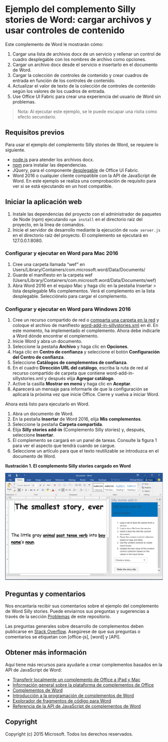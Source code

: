 # Ejemplo del complemento Silly stories de Word: cargar archivos y usar controles de contenido

Este complemento de Word le mostrarán cómo:

1. Cargar una lista de archivos docx de un servicio y rellenar un control de cuadro desplegable con los nombres de archivo como opciones.
2. Cargar un archivo docx desde el servicio e insertarlo en el documento de Word.
3. Cargar la colección de controles de contenido y crear cuadros de entrada en función de los controles de contenido.
4. Actualizar el valor de texto de la colección de controles de contenido según los valores de los cuadros de entrada.
5. Use Office UI Fabric para crear una experiencia del usuario de Word sin problemas.

> Nota: Al ejecutar este ejemplo, se le puede escapar una risita como efecto secundario.

## Requisitos previos

Para usar el ejemplo del complemento Silly stories de Word, se requiere lo siguiente.

* [node.js](https://nodejs.org) para atender los archivos docx.
* [npm](https://www.npmjs.com/) para instalar las dependencias.
* JQuery, para el componente [desplegable](dev.office.com/fabric/components/dropdown) de Office UI Fabric.
* Word 2016 o cualquier cliente compatible con la API de JavaScript de Word. En este ejemplo se realiza una comprobación de requisito para ver si se está ejecutando en un host compatible.

## Iniciar la aplicación web

1. Instale las dependencias del proyecto con el administrador de paquetes de Node (npm) ejecutando ```npm install``` en el directorio raíz del proyecto, en la línea de comandos.
2. Inicie el servidor de desarrollo mediante la ejecución de ```node server.js``` en el directorio raíz del proyecto. El complemento se ejecutará en 127.0.0.1:8080.

### Configurar y ejecutar en Word para Mac 2016

1. Cree una carpeta llamada “wef” en Users/Library/Containers/com.microsoft.word/Data/Documents/
2. Guarde el manifiesto en la carpeta wef (Users/Library/Containers/com.microsoft.word/Data/Documents/wef)
3. Abra Word 2016 en el equipo Mac y haga clic en la pestaña Insertar > lista desplegable Mis complementos. Verá el complemento en la lista desplegable. Selecciónelo para cargar el complemento.

### Configurar y ejecutar en Word para Windows 2016

1. Cree un recurso compartido de red o [comparta una carpeta en la red](https://technet.microsoft.com/es-es/library/cc770880.aspx) y coloque el archivo de manifiesto [word-add-in-sillystories.xml](word-add-in-sillystories.xml) en él. En este momento, ha implementado el complemento. Ahora debe indicarle a Word dónde encontrar el complemento.
2. Inicie Word y abra un documento.
3. Seleccione la pestaña **Archivo** y haga clic en **Opciones**.
4. Haga clic en **Centro de confianza** y seleccione el botón **Configuración del Centro de confianza**.
5. Seleccione **Catálogos de complementos de confianza**.
6. En el cuadro **Dirección URL del catálogo**, escriba la ruta de red al recurso compartido de carpeta que contiene word-add-in-sillystories.xml y después elija **Agregar catálogo**.
7. Active la casilla **Mostrar en menú** y haga clic en **Aceptar**.
8. Aparecerá un mensaje para informarle de que la configuración se aplicará la próxima vez que inicie Office. Cierre y vuelva a iniciar Word. 

Ahora está listo para ejecutarlo en Word. 

1. Abra un documento de Word. 
2. En la pestaña **Insertar** de Word 2016, elija **Mis complementos**. 
3. Seleccione la pestaña **Carpeta compartida**.
4. Elija **Silly stories add-in** (Complemento Silly stories) y, después, seleccione **Insertar**.
5. El complemento se cargará en un panel de tareas. Consulte la figura 1 para ver el aspecto que tendrá cuando se cargue.
6. Seleccione un artículo para que el texto reutilizable se introduzca en el documento de Word.

**Ilustración 1. El complemento Silly stories cargado en Word**

![Imagen de la aplicación Word con el complemento Silly stories cargado](../readme-images/sillystoriesUI.PNG)

## Preguntas y comentarios

Nos encantaría recibir sus comentarios sobre el ejemplo del complemento de Word Silly stories. Puede enviarnos sus preguntas y sugerencias a través de la sección [Problemas](https://github.com/OfficeDev/Word-Add-in-SIllyStories/issues) de este repositorio.

Las preguntas generales sobre desarrollo de complementos deben publicarse en [Stack Overflow](http://stackoverflow.com/questions/tagged/Office365+API). Asegúrese de que sus preguntas o comentarios se etiquetan con [office-js], [word] y [API].

## Obtener más información

Aquí tiene más recursos para ayudarle a crear complementos basados en la API de JavaScript de Word:

* [Transferir localmente un complemento de Office a iPad y Mac](http://dev.office.com/docs/add-ins/testing/sideload-an-office-add-in-on-ipad-and-mac)
* [Información general sobre la plataforma de complementos de Office](https://msdn.microsoft.com/es-es/library/office/jj220082.aspx)
* [Complementos de Word](https://github.com/OfficeDev/office-js-docs/blob/master/word/word-add-ins.md)
* [Introducción a la programación de complementos de Word](https://github.com/OfficeDev/office-js-docs/blob/master/word/word-add-ins-programming-guide.md)
* [Explorador de fragmentos de código para Word](http://officesnippetexplorer.azurewebsites.net/#/snippets/word)
* [Referencia de la API de JavaScript de complementos de Word](https://github.com/OfficeDev/office-js-docs/tree/master/word/word-add-ins-javascript-reference)

## Copyright
Copyright (c) 2015 Microsoft. Todos los derechos reservados.
